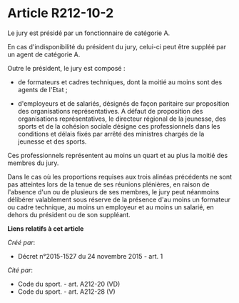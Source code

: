 # Article R212-10-2

Le jury est présidé par un fonctionnaire de catégorie A. 

En cas d'indisponibilité du président du jury, celui-ci peut être suppléé par un agent de catégorie A. 

Outre le président, le jury est composé : 

- de formateurs et cadres techniques, dont la moitié au moins sont des agents de l'Etat ; 

- d'employeurs et de salariés, désignés de façon paritaire sur proposition des organisations représentatives. A défaut de
proposition des organisations représentatives, le directeur régional de la jeunesse, des sports et de la cohésion sociale
désigne ces professionnels dans les conditions et délais fixés par arrêté des ministres chargés de la jeunesse et des
sports. 

Ces professionnels représentent au moins un quart et au plus la moitié des membres du jury. 

Dans le cas où les proportions requises aux trois alinéas précédents ne sont pas atteintes lors de la tenue de ses réunions
plénières, en raison de l'absence d'un ou de plusieurs de ses membres, le jury peut néanmoins délibérer valablement sous
réserve de la présence d'au moins un formateur ou cadre technique, au moins un employeur et au moins un salarié, en dehors du
président ou de son suppléant.

**Liens relatifs à cet article**

_Créé par_:

  - Décret n°2015-1527 du 24 novembre 2015 - art. 1

_Cité par_:

  - Code du sport. - art. A212-20 (VD)
  - Code du sport. - art. A212-28 (V)
